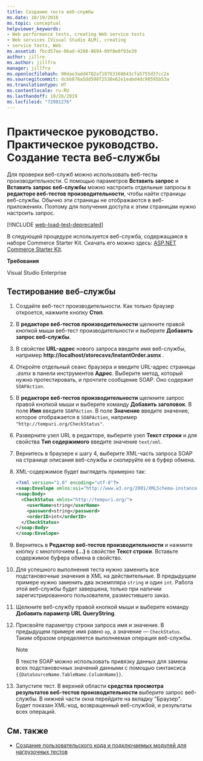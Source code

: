 ```yaml
---
title: Создание теста веб-службы
ms.date: 10/19/2016
ms.topic: conceptual
helpviewer_keywords:
- Web performance tests, creating Web service tests
- Web services [Visual Studio ALM], creating
- service tests, Web
ms.assetid: fbcd57ee-06ad-4260-8694-09f8e0f93e39
author: jillre
ms.author: jillfra
manager: jillfra
ms.openlocfilehash: 90dae3add4782af18763168643cfa5755d37cc2e
ms.sourcegitcommit: dcbb876a5dd598f2538e62e1eabd4dc98595b53a
ms.translationtype: HT
ms.contentlocale: ru-RU
ms.lasthandoff: 10/28/2019
ms.locfileid: "72981276"
---
```

# <a name="how-to-create-a-web-service-test"></a>Практическое руководство. Практическое руководство. Создание теста веб-службы

Для проверки веб-служб можно использовать веб-тесты производительности. С помощью параметров **Вставить запрос** и **Вставить запрос веб-службы** можно настроить отдельные запросы в **редакторе веб-тестов производительности**, чтобы найти страницы веб-службы. Обычно эти страницы не отображаются в веб-приложениях. Поэтому для получения доступа к этим страницам нужно настроить запрос.

[!INCLUDE [web-load-test-deprecated](includes/web-load-test-deprecated.md)]

В следующей процедуре используется веб-служба, содержащаяся в наборе Commerce Starter Kit. Скачать его можно здесь: [ASP.NET Commerce Starter Kit](https://sourceforge.net/projects/ppcsk/).

**Требования**

Visual Studio Enterprise

## <a name="to-test-a-web-service"></a>Тестирование веб-службы

1. Создайте веб-тест производительности. Как только браузер откроется, нажмите кнопку **Стоп**.

2. В **редакторе веб-тестов производительности** щелкните правой кнопкой мыши веб-тест производительности и выберите **Добавить запрос веб-службы**.

3. В свойстве **URL-адрес** нового запроса введите имя веб-службы, например **http://localhost/storecsvs/InstantOrder.asmx** .

4. Откройте отдельный сеанс браузера и введите URL-адрес страницы *.asmx* в панели инструментов **Адрес**. Выберите метод, который нужно протестировать, и прочтите сообщение SOAP. Оно содержит `SOAPAction`.

5. В **редакторе веб-тестов производительности** щелкните запрос правой кнопкой мыши и выберите команду **Добавить заголовок**. В поле **Имя** введите `SOAPAction`. В поле **Значение** введите значение, которое отображается в `SOAPAction`, например `"http://tempuri.org/CheckStatus"`.

6. Разверните узел URL в редакторе, выберите узел **Текст строки** и для свойства **Тип содержимого** введите значение `text/xml`.

7. Вернитесь в браузере к шагу 4, выберите XML-часть запроса SOAP на странице описания веб-службы и скопируйте ее в буфер обмена.

8. XML-содержимое будет выглядеть примерно так:

     ```xml
     <?xml version="1.0" encoding="utf-8"?>
     <soap:Envelope xmlns:xsi="http://www.w3.org/2001/XMLSchema-instance" xmlns:xsd="http://www.w3.org/2001/XMLSchema" xmlns:soap="http://schemas.xmlsoap.org/soap/envelope/">
     <soap:Body>
       <CheckStatus xmlns="http://tempuri.org/">
         <userName>string</userName>
         <password>string</password>
         <orderID>int</orderID>
       </CheckStatus>
     </soap:Body>
     </soap:Envelope>
     ```

9. Вернитесь в **Редактор веб-тестов производительности** и нажмите кнопку с многоточием **(…)** в свойстве **Текст строки**. Вставьте содержимое буфера обмена в свойство.

10. Для успешного выполнения теста нужно заменить все подстановочные значения в XML на действительные. В предыдущем примере нужно заменить два экземпляра `string` и один `int`. Работа этой веб-службы будет завершена, только при наличии зарегистрированного пользователя, разместившего заказ.

11. Щелкните веб-службу правой кнопкой мыши и выберите команду **Добавить параметр URL QueryString**.

12. Присвойте параметру строки запроса имя и значение. В предыдущем примере имя равно `op`, а значение — `CheckStatus`. Таким образом определяется выполняемая операция веб-службы.

    > [!NOTE]
    > В тексте SOAP можно использовать привязку данных для замены всех подстановочных значений данными с помощью синтаксиса `{{DataSourceName.TableName.ColumnName}}`.

13. Запустите тест. В верхней области **средства просмотра результатов веб-тестов производительности** выберите запрос веб-службы. В нижней части окна перейдите на вкладку "Браузер". Будет показан XML-код, возвращенный веб-службой, и результаты всех операций.

## <a name="see-also"></a>См. также

- [Создание пользовательского кода и подключаемых модулей для нагрузочных тестов](../test/create-custom-code-and-plug-ins-for-load-tests.md)